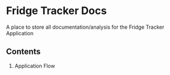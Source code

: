 # Fridge Tracker Docs
A place to store all documentation/analysis for the Fridge Tracker Application

## Contents
 1. Application Flow
